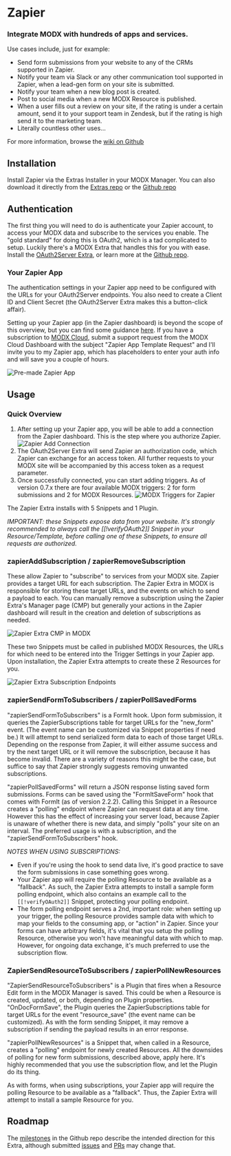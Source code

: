 Zapier
======

### Integrate MODX with hundreds of apps and services.

Use cases include, just for example:

- Send form submissions from your website to any of the CRMs supported in Zapier.
- Notify your team via Slack or any other communication tool supported in Zapier, when a lead-gen form on your site is submitted.
- Notify your team when a new blog post is created.
- Post to social media when a new MODX Resource is published.
- When a user fills out a review on your site, if the rating is under a certain amount, send it to your support team in Zendesk, but if the rating is high send it to the marketing team.
- Literally countless other uses...

For more information, browse the [wiki on Github](https://github.com/sepiariver/zapier/wiki)

## Installation

Install Zapier via the Extras Installer in your MODX Manager. You can also download it directly from the [Extras repo](http://modx.com/extras/package/zapier) or the [Github repo](https://github.com/sepiariver/zapier/)

## Authentication

The first thing you will need to do is authenticate your Zapier account, to access your MODX data and subscribe to the services you enable. The "gold standard" for doing this is OAuth2, which is a tad complicated to setup. Luckily there's a MODX Extra that handles this for you with ease. Install the [OAuth2Server Extra](http://modx.com/extras/package/oauth2server), or learn more at the [Github repo](https://github.com/modxcms/oauth2-server).

### Your Zapier App

The authentication settings in your Zapier app need to be configured with the URLs for your OAuth2Server endpoints. You also need to create a Client ID and Client Secret (the OAuth2Server Extra makes this a button-click affair). 

Setting up your Zapier app (in the Zapier dashboard) is beyond the scope of this overview, but you can find some guidance [here](https://github.com/sepiariver/zapier/wiki/Inside-Zapier). If you have a subscription to [MODX Cloud](https://modxcloud.com/), submit a support request from the MODX Cloud Dashboard with the subject "Zapier App Template Request" and I'll invite you to my Zapier app, which has placeholders to enter your auth info and will save you a couple of hours.

![Pre-made Zapier App](https://www.dropbox.com/s/o7uwnir1gneleyw/Screenshot%202015-11-20%2015.09.14.png?dl=1)

## Usage

### Quick Overview

1. After setting up your Zapier app, you will be able to add a connection from the Zapier dashboard. This is the step where you authorize Zapier. 
![Zapier Add Connection](https://www.dropbox.com/s/4sxdi08fco5vzio/Screenshot%202015-11-20%2015.03.01.png?dl=1)
2. The OAuth2Server Extra will send Zapier an authorization code, which Zapier can exchange for an access token. All further requests to your MODX site will be accompanied by this access token as a request parameter. 
3. Once successfully connected, you can start adding triggers. As of version 0.7.x there are four available MODX triggers: 2 for form submissions and 2 for MODX Resources. 
![MODX Triggers for Zapier](https://www.dropbox.com/s/ftfhp7kxqgu18ia/Screenshot%202015-11-20%2015.05.12.png?dl=1)

The Zapier Extra installs with 5 Snippets and 1 Plugin. 

_IMPORTANT: these Snippets expose data from your website. It's strongly recommended to always call the [[!verifyOAuth2]] Snippet in your Resource/Template, before calling one of these Snippets, to ensure all requests are authorized._

### zapierAddSubscription / zapierRemoveSubscription

These allow Zapier to "subscribe" to services from your MODX site. Zapier provides a target URL for each subscription. The Zapier Extra in MODX is responsible for storing these target URLs, and the events on which to send a payload to each. You can manually remove a subscription using the Zapier Extra's Manager page (CMP) but generally your actions in the Zapier dashboard will result in the creation and deletion of subscriptions as needed.

![Zapier Extra CMP in MODX](https://www.dropbox.com/s/2s96d2b4z2zksli/Screenshot%202015-11-20%2015.07.44.png?dl=1)

These two Snippets must be called in published MODX Resources, the URLs for which need to be entered into the Trigger Settings in your Zapier app. Upon installation, the Zapier Extra attempts to create these 2 Resources for you.

![Zapier Extra Subscription Endpoints](https://www.dropbox.com/s/cl8qhqapssvq1n9/Screenshot%202015-11-20%2015.10.44.png?dl=1)

### zapierSendFormToSubscribers / zapierPollSavedForms

"zapierSendFormToSubscribers" is a FormIt hook. Upon form submission, it queries the ZapierSubscriptions table for target URLs for the "new_form" event. (The event name can be customized via Snippet properties if need be.) It will attempt to send serialized form data to each of those target URLs. Depending on the response from Zapier, it will either assume success and try the next target URL or it will remove the subscription, because it has become invalid. There are a variety of reasons this might be the case, but suffice to say that Zapier strongly suggests removing unwanted subscriptions.

"zapierPollSavedForms" will return a JSON response listing saved form submissions. Forms can be saved using the "FormItSaveForm" hook that comes with FormIt (as of version 2.2.2). Calling this Snippet in a Resource creates a "polling" endpoint where Zapier can request data at any time. However this has the effect of increasing your server load, because Zapier is unaware of whether there is new data, and simply "polls" your site on an interval. The preferred usage is with a subscription, and the "zapierSendFormToSubscribers" hook.

_NOTES WHEN USING SUBSCRIPTIONS:_

- Even if you're using the hook to send data live, it's good practice to save the form submissions in case something goes wrong.
- Your Zapier app will require the polling Resource to be available as a "fallback". As such, the Zapier Extra attempts to install a sample form polling endpoint, which also contains an example call to the `[[!verifyOAuth2]]` Snippet, protecting your polling endpoint.
- The form polling endpoint serves a 2nd, important role: when setting up your trigger, the polling Resource provides sample data with which to map your fields to the consuming app, or "action" in Zapier. Since your forms can have arbitrary fields, it's vital that you setup the polling Resource, otherwise you won't have meaningful data with which to map. However, for ongoing data exchange, it's much preferred to use the subscription flow.

### ZapierSendResourceToSubscribers / zapierPollNewResources

"ZapierSendResourceToSubscribers" is a Plugin that fires when a Resource Edit form in the MODX Manager is saved. This could be when a Resource is created, updated, or both, depending on Plugin properties. "OnDocFormSave", the Plugin queries the ZapierSubscriptions table for target URLs for the event "resource_save" (the event name can be customized). As with the form sending Snippet, it may remove a subscription if sending the payload results in an error response.

"zapierPollNewResources" is a Snippet that, when called in a Resource, creates a "polling" endpoint for newly created Resources. All the downsides of polling for new form submissions, described above, apply here. It's highly recommended that you use the subscription flow, and let the Plugin do its thing.

As with forms, when using subscriptions, your Zapier app will require the polling Resource to be available as a "fallback". Thus, the Zapier Extra will attempt to install a sample Resource for you.

## Roadmap

The [milestones](https://github.com/sepiariver/zapier/milestones) in the Github repo describe the intended direction for this Extra, although submitted [issues](https://github.com/sepiariver/zapier/issues) and [PRs](https://github.com/sepiariver/zapier/pulls) may change that.
